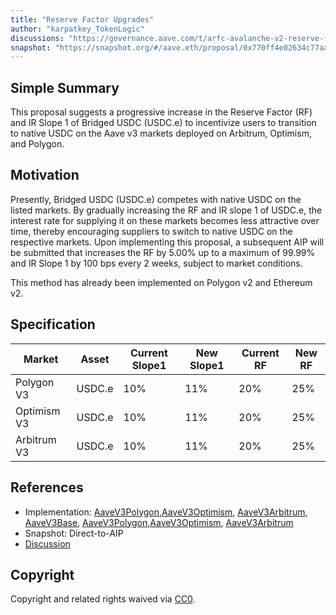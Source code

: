 ```yaml
---
title: "Reserve Factor Upgrades"
author: "karpatkey_TokenLogic"
discussions: "https://governance.aave.com/t/arfc-avalanche-v2-reserve-factor-adjustment/17040/4"
snapshot: "https://snapshot.org/#/aave.eth/proposal/0x770ff4e02634c77aaa09952345551168920f7878b32ab03fcef92763a5fb70ab"
---
```


## Simple Summary

This proposal suggests a progressive increase in the Reserve Factor (RF) and IR Slope 1 of Bridged USDC (USDC.e) to incentivize users to transition to native USDC on the Aave v3 markets deployed on Arbitrum, Optimism, and Polygon.

## Motivation

Presently, Bridged USDC (USDC.e) competes with native USDC on the listed markets. By gradually increasing the RF and IR slope 1 of USDC.e, the interest rate for supplying it on these markets becomes less attractive over time, thereby encouraging suppliers to switch to native USDC on the respective markets.
Upon implementing this proposal, a subsequent AIP will be submitted that increases the RF by 5.00% up to a maximum of 99.99% and IR Slope 1 by 100 bps every 2 weeks, subject to market conditions.

This method has already been implemented on Polygon v2 and Ethereum v2.

## Specification

| Market      | Asset  | Current Slope1 | New Slope1 | Current RF | New RF |
| ----------- | ------ | -------------- | ---------- | ---------- | ------ |
| Polygon V3  | USDC.e | 10%            | 11%        | 20%        | 25%    |
| Optimism V3 | USDC.e | 10%            | 11%        | 20%        | 25%    |
| Arbitrum V3 | USDC.e | 10%            | 11%        | 20%        | 25%    |

## References

- Implementation: [AaveV3Polygon](https://github.com/bgd-labs/aave-proposals-v3/blob/f123b71c8f30c55710f199d7f377960705dd7993/src/20240424_Multi_StablecoinIRUpdates/AaveV3Polygon_StablecoinIRUpdates_20240424.sol),[AaveV3Optimism](https://github.com/bgd-labs/aave-proposals-v3/blob/f123b71c8f30c55710f199d7f377960705dd7993/src/20240424_Multi_StablecoinIRUpdates/AaveV3Optimism_StablecoinIRUpdates_20240424.sol), [AaveV3Arbitrum](https://github.com/bgd-labs/aave-proposals-v3/blob/f123b71c8f30c55710f199d7f377960705dd7993/src/20240424_Multi_StablecoinIRUpdates/AaveV3Arbitrum_StablecoinIRUpdates_20240424.sol), [AaveV3Base](https://github.com/bgd-labs/aave-proposals-v3/blob/f123b71c8f30c55710f199d7f377960705dd7993/src/20240424_Multi_StablecoinIRUpdates/AaveV3Base_StablecoinIRUpdates_20240424.sol), [AaveV3Polygon](https://github.com/bgd-labs/aave-proposals-v3/blob/f123b71c8f30c55710f199d7f377960705dd7993/src/20240424_Multi_StablecoinIRUpdates/AaveV3Polygon_StablecoinIRUpdates_20240424.t.sol),[AaveV3Optimism](https://github.com/bgd-labs/aave-proposals-v3/blob/f123b71c8f30c55710f199d7f377960705dd7993/src/20240424_Multi_StablecoinIRUpdates/AaveV3Optimism_StablecoinIRUpdates_20240424.t.sol), [AaveV3Arbitrum](https://github.com/bgd-labs/aave-proposals-v3/blob/f123b71c8f30c55710f199d7f377960705dd7993/src/20240424_Multi_StablecoinIRUpdates/AaveV3Arbitrum_StablecoinIRUpdates_20240424.t.sol)
- Snapshot: Direct-to-AIP
- [Discussion](https://governance.aave.com/t/arfc-stablecoin-ir-curve-amendment-on-aave-v2-and-v3-04-22-2024/17450)

## Copyright

Copyright and related rights waived via [CC0](https://creativecommons.org/publicdomain/zero/1.0/).
